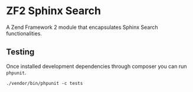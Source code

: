 # ZF2 Sphinx Search

A Zend Framework 2 module that encapsulates Sphinx Search functionalities.


## Testing

Once installed development dependencies through composer you can run `phpunit`.

```{bash}
./vendor/bin/phpunit -c tests
```


